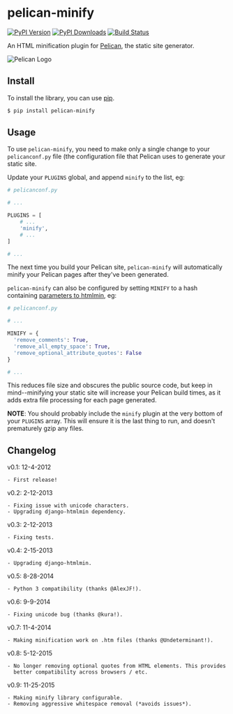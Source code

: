 # pelican-minify

[![PyPI Version](https://img.shields.io/pypi/v/pelican-minify.svg)](https://pypi.python.org/pypi/pelican-minify)
[![PyPI Downloads](https://img.shields.io/pypi/dm/pelican-minify.svg)](https://pypi.python.org/pypi/pelican-minify)
[![Build Status](https://secure.travis-ci.org/rdegges/pelican-minify.png?branch=master)](https://travis-ci.org/rdegges/pelican-minify)

An HTML minification plugin for
[Pelican](http://pelican.readthedocs.org/en/latest/), the static site generator.

![Pelican Logo](https://github.com/rdegges/pelican-minify/raw/master/pelican.png)


## Install

To install the library, you can use
[pip](http://www.pip-installer.org/en/latest/).

```bash
$ pip install pelican-minify
```


## Usage

To use `pelican-minify`, you need to make only a single change to your
`pelicanconf.py` file (the configuration file that Pelican uses to generate
your static site.

Update your `PLUGINS` global, and append `minify` to the list, eg:

``` python
# pelicanconf.py

# ...

PLUGINS = [
    # ...
    'minify',
    # ...
]

# ...
```

The next time you build your Pelican site, `pelican-minify` will automatically
minify your Pelican pages after they've been generated.

`pelican-minify` can also be configured by setting `MINIFY` to a hash containing
[parameters to htmlmin](https://htmlmin.readthedocs.org/en/latest/reference.html#htmlmin.minify), eg:

``` python
# pelicanconf.py

# ...

MINIFY = {
  'remove_comments': True,
  'remove_all_empty_space': True,
  'remove_optional_attribute_quotes': False
}

# ...
```

This reduces file size and obscures the public source code, but keep in
mind--minifying your static site will increase your Pelican build times, as it
adds extra file processing for each page generated.

**NOTE**: You should probably include the `minify` plugin at the very bottom of
your `PLUGINS` array.  This will ensure it is the last thing to run, and
doesn't prematurely gzip any files.


## Changelog

v0.1: 12-4-2012

    - First release!

v0.2: 2-12-2013

    - Fixing issue with unicode characters.
    - Upgrading django-htmlmin dependency.

v0.3: 2-12-2013

    - Fixing tests.

v0.4: 2-15-2013

    - Upgrading django-htmlmin.

v0.5: 8-28-2014

    - Python 3 compatibility (thanks @AlexJF!).

v0.6: 9-9-2014

    - Fixing unicode bug (thanks @kura!).

v0.7: 11-4-2014

    - Making minification work on .htm files (thanks @Undeterminant!).

v0.8: 5-12-2015

    - No longer removing optional quotes from HTML elements. This provides
      better compatibility across browsers / etc.

v0.9: 11-25-2015

    - Making minify library configurable.
    - Removing aggressive whitespace removal (*avoids issues*).
